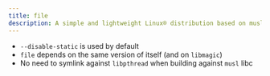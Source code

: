```yaml
---
title: file
description: A simple and lightweight Linux® distribution based on musl libc and toybox
---
```


- `--disable-static` is used by default
- `file` depends on the same version of itself (and on `libmagic`)
- No need to symlink against `libpthread` when building against `musl` libc
